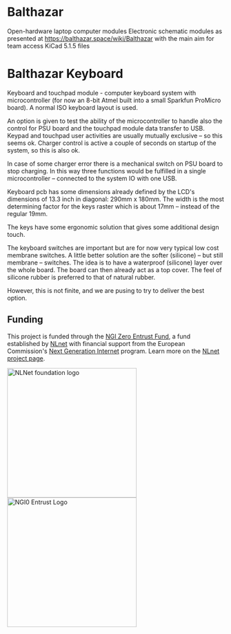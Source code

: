 # Balthazar
Open-hardware laptop computer modules
Electronic schematic modules as presented at https://balthazar.space/wiki/Balthazar with the main aim for team access
KiCad 5.1.5 files

# Balthazar Keyboard
Keyboard and touchpad module - computer keyboard system with microcontroller (for now an 8-bit Atmel built into a small Sparkfun ProMicro board). A normal ISO keyboard layout is used. 

An option is given to test the ability of the microcontroller to handle also the control for PSU board and the touchpad module data transfer to USB. Keypad and touchpad user activities are usually mutually exclusive – so this seems ok. Charger control is active a couple of seconds on startup of the system, so this is also ok. 

In case of some charger error there is a mechanical switch on PSU board to stop charging. In this way three functions would be fulfilled in a single microcontroller – connected to the system IO with one USB.

Keyboard pcb has some dimensions already defined by the LCD's dimensions of 13.3 inch in diagonal: 290mm x 180mm. The width is the most determining factor for the keys raster which is about 17mm – instead of the regular 19mm. 

The keys have some ergonomic solution that gives some additional design touch.  

The keyboard switches are important but are for now very typical low cost membrane switches. A little better solution are the softer (silicone) – but still membrane – switches. The idea is to have a waterproof (silicone) layer over the whole board. The board can then already act as a top cover. The feel of silicone rubber is preferred to that of natural rubber. 

However, this is not finite, and we are pusing to try to deliver the best option.

## Funding

This project is funded through the [NGI Zero Entrust Fund](https://nlnet.nl/entrust), a fund
established by [NLnet](https://nlnet.nl) with financial support from the European Commission's
[Next Generation Internet](https://ngi.eu) program. Learn more on the [NLnet project page](https://nlnet.nl/project/Balthazar-Casing/).

[<img src="https://nlnet.nl/logo/banner.png" alt="NLNet foundation logo" width="300" />](https://nlnet.nl)
[<img src="https://nlnet.nl/image/logos/NGI0Entrust_tag.svg" alt="NGI0 Entrust Logo" width="300" />](https://nlnet.nl/entrust)
